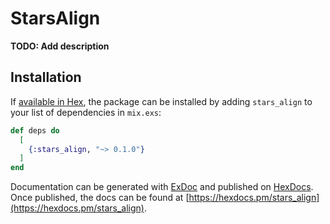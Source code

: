 # StarsAlign

**TODO: Add description**

## Installation

If [available in Hex](https://hex.pm/docs/publish), the package can be installed
by adding `stars_align` to your list of dependencies in `mix.exs`:

```elixir
def deps do
  [
    {:stars_align, "~> 0.1.0"}
  ]
end
```

Documentation can be generated with [ExDoc](https://github.com/elixir-lang/ex_doc)
and published on [HexDocs](https://hexdocs.pm). Once published, the docs can
be found at [https://hexdocs.pm/stars_align](https://hexdocs.pm/stars_align).


